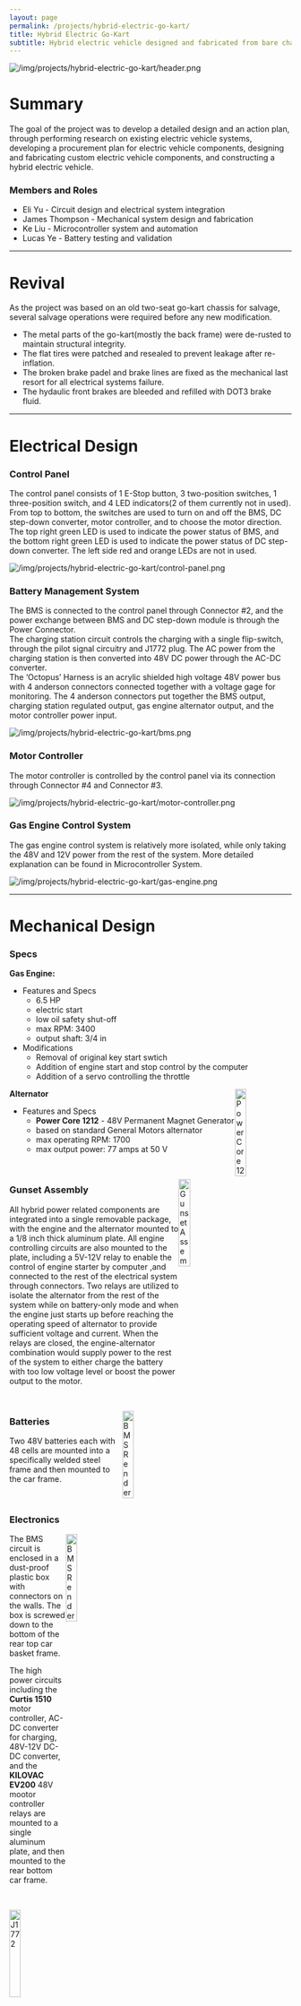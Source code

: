 ```yaml
---
layout: page
permalink: /projects/hybrid-electric-go-kart/
title: Hybrid Electric Go-Kart
subtitle: Hybrid electric vehicle designed and fabricated from bare chassis
---
```


![/img/projects/hybrid-electric-go-kart/header.png](/img/projects/hybrid-electric-go-kart/header.png)

# Summary

The goal of the project was to develop a detailed design and an action plan, through performing research on existing electric vehicle systems, developing a procurement plan for electric vehicle components, designing and fabricating custom electric vehicle components, and constructing a hybrid electric vehicle.

### Members and Roles

- Eli Yu - Circuit design and electrical system integration
- James Thompson - Mechanical system design and fabrication
- Ke Liu - Microcontroller system and automation
- Lucas Ye - Battery testing and validation

<hr />

# Revival

As the project was based on an old two-seat go-kart chassis for salvage, several salvage operations were required before any new modification.

- The metal parts of the go-kart(mostly the back frame) were de-rusted to maintain structural integrity.
- The flat tires were patched and resealed to prevent leakage after re-inflation.
- The broken brake padel and brake lines are fixed as the mechanical last resort for all electrical systems failure.
- The hydaulic front brakes are bleeded and refilled with DOT3 brake fluid.

<hr />

# Electrical Design

### Control Panel

The control panel consists of 1 E-Stop button, 3 two-position switches, 1 three-position switch, and 4 LED indicators(2 of them currently not in used).
<br>
From top to bottom, the switches are used to turn on and off the BMS, DC step-down converter, motor controller, and to choose the motor direction. The top right green LED is used to indicate the power status of BMS, and the bottom right green LED is used to indicate the power status of DC step-down converter. The left side red and orange LEDs are not in used.

![/img/projects/hybrid-electric-go-kart/control-panel.png](/img/projects/hybrid-electric-go-kart/control-panel.png)

### Battery Management System

The BMS is connected to the control panel through Connector #2, and the power exchange between BMS and DC step-down module is through the Power Connector.
<br>
The charging station circuit controls the charging with a single flip-switch, through the pilot signal circuitry and J1772 plug. The AC power from the charging station is then converted into 48V DC power through the AC-DC converter.
<br>
The ‘Octopus’ Harness is an acrylic shielded high voltage 48V power bus with 4 anderson connectors connected together with a voltage gage for monitoring. The 4 anderson connectors put together the BMS output, charging station regulated output, gas engine alternator output, and the motor controller power input.

![/img/projects/hybrid-electric-go-kart/bms.png](/img/projects/hybrid-electric-go-kart/bms.png)

### Motor Controller

The motor controller is controlled by the control panel via its connection through Connector #4 and Connector #3.

![/img/projects/hybrid-electric-go-kart/motor-controller.png](/img/projects/hybrid-electric-go-kart/motor-controller.png)

### Gas Engine Control System

The gas engine control system is relatively more isolated, while only taking the 48V and 12V power from the rest of the system. More detailed explanation can be found in Microcontroller System.

![/img/projects/hybrid-electric-go-kart/gas-engine.png](/img/projects/hybrid-electric-go-kart/gas-engine.png)

<hr />

# Mechanical Design

### Specs

**Gas Engine:**

- Features and Specs
    - 6.5 HP
    - electric start
    - low oil safety shut-off
    - max RPM: 3400
    - output shaft: 3/4 in
- Modifications
    - Removal of original key start swtich
    - Addition of engine start and stop control by the computer
    - Addition of a servo controlling the throttle

<a href="/img/projects/hybrid-electric-go-kart/power-core-1212.jpg"><img src="/img/projects/hybrid-electric-go-kart/power-core-1212.jpg" alt="Power Core 1212" class="lazyload" style="vertical-align:top; width:20%; float:right;"></a>

**Alternator**

- Features and Specs
    - **Power Core 1212** - 48V Permanent Magnet Generator
    - based on standard General Motors alternator
    - max operating RPM: 1700
    - max output power: 77 amps at 50 V

<br>

<a href="/img/projects/hybrid-electric-go-kart/gunset-assembly.jpg"><img src="/img/projects/hybrid-electric-go-kart/gunset-assembly.jpg" alt="Gunset Assembly" class="lazyload" style="vertical-align:top; width:20%; float:right;"></a>

### Gunset Assembly

All hybrid power related components are integrated into a single removable package, with the engine and the alternator mounted to a 1/8 inch thick aluminum plate. All engine controlling circuits are also mounted to the plate, including a 5V-12V relay to enable the control of engine starter by computer ,and connected to the rest of the electrical system through connectors. Two relays are utilized to isolate the alternator from the rest of the system while on battery-only mode and when the engine just starts up before reaching the operating speed of alternator to provide sufficient voltage and current. When the relays are closed, the engine-alternator combination would supply power to the rest of the system to either charge the battery with too low voltage level or boost the power output to the motor.

<br>

<a href="/img/projects/hybrid-electric-go-kart/batteries.jpg"><img src="/img/projects/hybrid-electric-go-kart/batteries.jpg" alt="BMS Rendered" class="lazyload" style="vertical-align:top; width:20%; float:right;"></a>

### Batteries

Two 48V batteries each with 48 cells are mounted into a specifically welded steel frame and then mounted to the car frame.

<br>


### Electronics

<a href="/img/projects/hybrid-electric-go-kart/bms-rendered.png"><img src="/img/projects/hybrid-electric-go-kart/bms-rendered.png" alt="BMS Rendered" class="lazyload" style="vertical-align:top; width:20%; float:right;"></a>

The BMS circuit is enclosed in a dust-proof plastic box with connectors on the walls. The box is screwed down to the bottom of the rear top car basket frame.

The high power circuits including the **Curtis 1510** motor controller, AC-DC converter for charging, 48V-12V DC-DC converter, and the **KILOVAC EV200** 48V mootor controller relays are mounted to a single aluminum plate, and then mounted to the rear bottom car frame.


<br>

<a href="/img/projects/hybrid-electric-go-kart/J1772.png"><img src="/img/projects/hybrid-electric-go-kart/J1772.png" alt="J1772" class="lazyload" style="vertical-align:top; width:20%; float:right;"></a>

### J1772 Charging Port

The standard J1772 charging plug port is mounted on a 3D-printed plated on the side of the car basket frame behind driver's seat.

<br>

<a href="/img/projects/hybrid-electric-go-kart/EJ4-4001.png"><img src="/img/projects/hybrid-electric-go-kart/EJ4-4001.png" alt="EJ4-4001" class="lazyload" style="vertical-align:top; width:20%; float:right;"></a>

### Electric Driving Motor

The electric motor used is **EJ4-4001** 48-volt DC, shunt-wound, reversible traction motor in a golf cart motor-axle assembly. The motor is capable of providing a maxium of 3.2 HP.

<br>

---

# Mechanical Manufacture and Procedures

- replace the orginal axle frame with fabricated axle frame to fit the golf cart motor-axle assembly
- install 8 in wheel spacers on rear axle to improve stability
- fabricate various mounting panels and brackets
- connect the rear drum brakes on the golf cart axle to the hand brake
- mount throttle rheostat to the underside of cargo basket frame behind driver's seat and feed throttle wires to the pedal
- mount brake rheostat for regenerative braking to front floor panel and connect to brake padel

---

# Microcontroller System

### CAN Bus Monitor

A Sparkfun arduino CAN Bus shield is used to monitor CAN Bus data flow. Battery voltage data is filtered out to indicate when hybrid system needs to engage.

{% highlight C linenos %}
#include <Canbus.h>
#include <defaults.h>
#include <global.h>
#include <mcp2515.h>
#include <mcp2515_defs.h>
#include <SoftwareSerial.h>

char buffer[456];

//***************************** Setup *****************************

SoftwareSerial mySerial(3,6);   // pin 6 = TX, pin 3 = RX

void setup() {
    mySerial.begin(9600);   // set up LCD serial port for 9600 baud
    delay(500);             // wait for display to boot up
    Serial.begin(9600);     // for debug use
    Serial.println("CAN Read - Testing receival of CAN Bus message");
    delay(1000);

    if(Canbus.init(CANSPEED_500))   // Initialize MCP2515 CAN controller at the specified speed
        Serial.println("CAN Init ok");
    else
        Serial.println("Can't init CAN");
    
    delay(1000);
}

void loop() {
    tCAN message;

    if(mcp2515_check_message()) {
        Serial.print("check message ");
        if(mcp2515_get_message(&message)) {
            Serial.print("ID: ");
            Serial.print(message.id, HEX);
        }
    }
}
{% endhighlight %}

### LCD Display

A small LCD display is mounted to the dashboard to display battery voltage, current, and error messages.

{% highlight C linenos %}
void LCD_print() {
    mySerial.write(254);    // move cursor to beginning of first linenos
    mySerial.write(128);

    mySerial.write("                    "); // clear display
    mySerial.write("                    ");

    mySerial.write(254);    // move cursor to beginning of first linenos
    mySerial.write(128);

    mySerial.write("Hello, world!");
}
{% endhighlight %}

### Gas Engine Control

The ignition and stall of the gas engine are controlled by the microcontroller. Once the 'ignition' port of gas engine is connected to 12V, the engine starts. Once the 'stall' ported is grounded, the engine stops. Since gas engine and alternator operates at high voltage, a relay is utilized in the control system. The gas engine RPM is controlled by a servo motor to privde desired 48V output.

**Code to drive relay**

{% highlight C linenos %}
int in1 = 7;
void setup() {
    pinMode(in1, OUTPUT);
    digitalWrite(in1, HIGH);
}

void loop() {
    digitalWrite(in1, LOW);
    delay(3000);
    digitalWrite(in1, HIGH);
    delay(3000);
}
{% endhighlight %}

**Code to drive servo**

{% highlight C linenos %}
#include <Servo.h>

Servo servo_gas;    // Declare Servo

void setup() {
    servo_gas.attach(10);
}

void loop() {
    servo_gas.write(30);    // initial 0 deg
    delay(1500);

    servo_gas.write(150);   // 180 deg
    delay(1500);
}
{% endhighlight %}

---

# Testings and Validation

### Weight Test

A racing vehicle weight is placed under the wheels to measure the actual weight of the finished vehicle.

**Weight Estimation**

<table>
    <tr>
        <th>quantity</th>
        <th>item</th>
        <th>weight (lbs.)</th>
    </tr>
    <tr>
        <td>1</td>
        <td>motor</td>
        <td>35</td>
    </tr>
    <tr>
        <td>1</td>
        <td>alternator</td>
        <td>14</td>
    </tr>
    <tr>
        <td>2</td>
        <td>battery</td>
        <td>140</td>
    </tr>
    <tr>
        <td>1</td>
        <td>frame</td>
        <td>380</td>
    </tr>
    <tr>
        <td>1</td>
        <td>BMS circuit</td>
        <td>20</td>
    </tr>
    <tr>
        <td>1</td>
        <td>electric motor/rear axle assembly</td>
        <td>80</td>
    </tr>
    <tr>
        <td>1</td>
        <td>electronic control board</td>
        <td>30</td>
    </tr>
    <tr>
        <td colspan="2"><b>Total</b></td>
        <td><u>699</u></td>
    </tr>
</table>

**Test Result**

The weight is measued <u>662.5 lbs</u>, with percentage difference of <u>5.22%</u> between real case and estimation.

![Weight Test](/img/projects/hybrid-electric-go-kart/weight-test.jpg)

### Speed Test

The original golf cart motor-axle assembly has a designed speed of <u>20 MPH</u>, but considering the increased wheel size on our go-kart of <u>22 in</u> diameter compared to the gold cart's <u>18 in</u> diameter, a <u>22%</u> increase is expected leading to an estimated max speed of about <u>25 MPH</u>.

**Test Result**

The speed test is performed by testing the time taken for the vehicle to pass a certain distance after fully speeded up. During the test, it takes <u>7.07 seconds</u> to pass <u>200 ft</u> of distance, which results in the actual speed at <u>19.3 MPH</u>.

$$
\begin{aligned}
V = \frac{200 ft \div 5280feet/mile}{7.07 s \div 60 s/min \div 60 min/h} = 19.2876 mph
\end{aligned}
$$

### Battery Validation Bench Test

A General Electric electric vehicle charging station is used in lab to test charge the vehicle battery.

![Bench Test Charging](/img/projects/hybrid-electric-go-kart/bench-charge.jpg)


After fully charged, the throttle is held floored to test discharge the vehicle battery.

<a href="/img/projects/hybrid-electric-go-kart/bench-discharge-photo.png"><img src="/img/projects/hybrid-electric-go-kart/bench-discharge-photo.png" alt="Bench Test Discharging" class="lazyload" style="vertical-align:top; width:20%; float:right;"></a>

![Bench Test discharging](/img/projects/hybrid-electric-go-kart/bench-discharge.jpg)

### Field Battery Charging Test

The vehicle is driven to a public parking lot, and then tested with a standard GE charging station (with J1772 plug) for commercial electric vehicles. The charging is successful, with a fast charging rate to charge up the battery by 1 full volt from 47 V to 48 V in <u>~850 seconds (14 minutes)</u>.

<a href="/img/projects/hybrid-electric-go-kart/field-charge-photo.png"><img src="/img/projects/hybrid-electric-go-kart/field-charge-photo.png" alt="Field Test Charging" class="lazyload" style="vertical-align:top; width:40%; float:right;"></a>

![Field Test Charging](/img/projects/hybrid-electric-go-kart/field-charge.jpg)

### Drive Cycle Test

The drive cycle test is performed in a public parking lot to simulate typical city driving with flat and sloped roads.

The driving cycle test estimation calculation is done according to the measurement of the parking garage shown below.

<a href="/img/projects/hybrid-electric-go-kart/drive-cycle-up.jpg"><img src="/img/projects/hybrid-electric-go-kart/drive-cycle-up.jpg" alt="Drive Cycle Up" class="lazyload" style="vertical-align:top; width:49%;"></a>
<a href="/img/projects/hybrid-electric-go-kart/drive-cycle-down.jpg"><img src="/img/projects/hybrid-electric-go-kart/drive-cycle-down.jpg" alt="Drive Cycle Down" class="lazyload" style="vertical-align:top; width:49%;"></a>

The total distance on Flat Surface: <u>1000.36 m</u>
<br>
The total distance on $$3^{\circ}$$ Gradient Surface: <u>338.33 m</u>
<br>
The total distance on $$-3^{\circ}$$ Gradient Surface: <u>246.89 m</u>

The speed of the vehicle measured is 19.2876 mph, which is 8.6223 m/s.
<br>
Hence, the time taken to travel on different surfgaces can be calcualted:

Time on Flat Surface: $$\frac{1000.36 m}{8.6223 m/s}=\underline{116.02 s}$$
<br>
Time on $$3^{\circ}$$ Gradient Surface: $$\frac{338.33 m}{8.6223 m/s}=\underline{39.24 s}$$
<br>
Time on $$-3^{\circ}$$ Gradient Surface: $$\frac{246.89 m}{8.6223 m/s}=\underline{28.63 s}$$

<img src="/img/projects/hybrid-electric-go-kart/drive-cycle-cal1.jpg" alt="Drive Cycle Calculation 1" class="lazyload" style="vertical-align:top; width:33%;">
<img src="/img/projects/hybrid-electric-go-kart/drive-cycle-cal2.jpg" alt="Drive Cycle Calculation 2" class="lazyload" style="vertical-align:top; width:33%;">
<img src="/img/projects/hybrid-electric-go-kart/drive-cycle-cal3.jpg" alt="Drive Cycle Calculation 3" class="lazyload" style="vertical-align:top; width:33%;">

Thus, through the average power on different surfaces calcuated above, the Total Energy Consumed would be:

$$E_{total}=0.71 kW\times 116.02 s + 4.65 kW\times 39.24 s - 3.23 kW \times 28.63 s = \underline{172.37 kJ}$$

During actual test, the throttle is released on down slopes, and no energy regenration, so the actual energy consumption estimation is:

$$E_{total}=0.71 kW\times 116.02 s + 4.65 kW\times 39.24 s = \underline{264.84 kJ}$$

In real field test, the voltage of battery goes down through time like below:

![Field Test Drive Cycle Discharge](/img/projects/hybrid-electric-go-kart/field-discharge.jpg)

Through the integration of voltage times current over time, the actual energy consumption is <b><u>200.403 kJ</u></b>, which is <u>24.33%</u> different from theoretical value.

### First Road Test

<div style="position:relative;padding-bottom:56.25%;"> <!-- 16:9 ratio, 75% for 4:3 -->
 <iframe style="width:100%;height:100%;position:absolute;left:0px;top:0px;" frameborder="0" width="100%" height="100%" allow="accelerometer; autoplay; clipboard-write; encrypted-media; gyroscope; picture-in-picture" allowfullscreen src="https://www.youtube.com/embed/DZhD1u15GrI">
</iframe>
</div>
<!--
<video width="100%" height="100%" controls>
  <source src="/img/projects/hybrid-electric-go-kart/drive-test.mp4" type="video/mp4">
</video>
-->
<br>

### Grip and Structure Integrity Test

<!--
<video width="100%" height="100%" controls>
  <source src="/img/projects/hybrid-electric-go-kart/grip-test.mp4" type="video/mp4">
</video>
-->
<div style="position:relative;padding-bottom:56.25%;"> <!-- 16:9 ratio, 75% for 4:3 -->
 <iframe style="width:100%;height:100%;position:absolute;left:0px;top:0px;" frameborder="0" width="100%" height="100%" allow="accelerometer; autoplay; clipboard-write; encrypted-media; gyroscope; picture-in-picture" allowfullscreen src="https://www.youtube.com/embed/N4e_TS6dAOI">
</iframe>
</div>